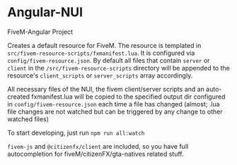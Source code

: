 # Angular-NUI
FiveM-Angular Project

Creates a default resource for FiveM.
The resource is templated in `src/fivem-resource-scripts/fxmanifest.lua`.
It is configured via `config/fivem-resource.json`. By default all files that contain `server` or `client` in the `/src/fivem-resource-scripts` directory will be appended to the resource's `client_scripts` or `server_scripts` array accordingly.

All necessary files of the NUI, the fivem client/server scripts and an auto-created fxmanifest.lua will be copied to the specified output dir configured in `config/fivem-resource.json` each time a file has changed (almost; .lua file changes are not watched but can be triggered by any change to other watched files)

To start developing, just run `npm run all:watch`

`fivem-js` and `@citizenfx/client` are included, so you have full autocompletion for fiveM/citizenFX/gta-natives related stuff.
